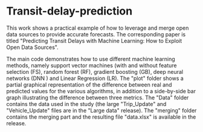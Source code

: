 # Transit-delay-prediction


This work shows a practical example of how to leverage and merge open data sources to provide accurate forecasts. 
The corresponding paper is titled "Predicting Transit Delays with Machine Learning: How to Exploit Open Data Sources".

The main code demonstrates how to use different machine learning methods, namely support vector machines (with and without feature selection (FS), random forest (RF), gradient boosting (GB), deep neural networks (DNN ) and Linear Regression (LR). 
The "plot" folder shows a partial graphical representation of the difference between real  and predicted values for the various algorithms, in addition to a side-by-side bar graph illustrating the difference between three metrics. 
The "Data" folder contains the data used in the study (the large "Trip_Update" and "Vehicle_Update" files are in the "Large data" release).
The "merging" folder contains the merging part and the resulting file "data.xlsx" is available in the release.
